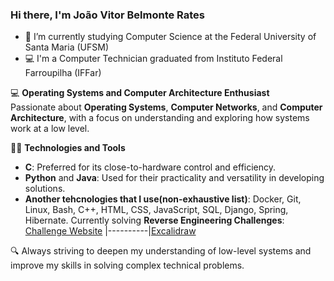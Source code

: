 ### Hi there, I'm João Vitor Belmonte Rates

- 🌱 I’m currently studying Computer Science at the Federal University of Santa Maria (UFSM)
- 💻 I'm a Computer Technician graduated from Instituto Federal Farroupilha (IFFar)

💻 **Operating Systems and Computer Architecture Enthusiast**  
Passionate about **Operating Systems**, **Computer Networks**, and **Computer Architecture**, with a focus on understanding and exploring how systems work at a low level.  

👨‍💻 **Technologies and Tools**  
- **C**: Preferred for its close-to-hardware control and efficiency.  
- **Python** and **Java**: Used for their practicality and versatility in developing solutions.
- **Another tehcnologies that I use(non-exhaustive list)**: Docker, Git, Linux, Bash, C++, HTML, CSS, JavaScript, SQL, Django, Spring, Hibernate.
  Currently solving **Reverse Engineering Challenges**: [Challenge Website](https://challenges.re/) |----------|[Excalidraw](https://excalidraw.com/#json=VYMemsPC3gzV-oMZPdM_s,IgevbK3-dnv1oU6XG9msoQ)

🔍 Always striving to deepen my understanding of low-level systems and improve my skills in solving complex technical problems.  


<!--
**Jvbrates/Jvbrates** is a ✨ _special_ ✨ repository because its `README.md` (this file) appears on your GitHub profile.

Here are some ideas to get you started:

- 🔭 I’m currently working on ...

- 👯 I’m looking to collaborate on ...
- 🤔 I’m looking for help with ...
- 💬 Ask me about ...
- 📫 How to reach me: ...
- 😄 Pronouns: ...
- ⚡ Fun fact: ...
-->
